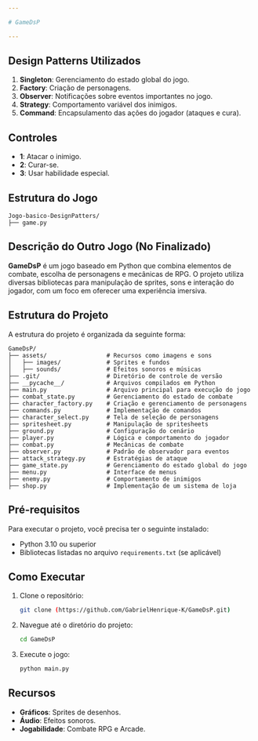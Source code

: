 ```yaml
---

# GameDsP

---
```


## Design Patterns Utilizados

1. **Singleton**: Gerenciamento do estado global do jogo.
2. **Factory**: Criação de personagens.
3. **Observer**: Notificações sobre eventos importantes no jogo.
4. **Strategy**: Comportamento variável dos inimigos.
5. **Command**: Encapsulamento das ações do jogador (ataques e cura).

## Controles

- **1**: Atacar o inimigo.
- **2**: Curar-se.
- **3**: Usar habilidade especial.

## Estrutura do Jogo

```
Jogo-basico-DesignPatters/
├── game.py         
```


## Descrição do Outro Jogo (No Finalizado)

**GameDsP** é um jogo baseado em Python que combina elementos de combate, escolha de personagens e mecânicas de RPG. O projeto utiliza diversas bibliotecas para manipulação de sprites, sons e interação do jogador, com um foco em oferecer uma experiência imersiva.

## Estrutura do Projeto

A estrutura do projeto é organizada da seguinte forma:

```
GameDsP/
├── assets/                 # Recursos como imagens e sons
│   ├── images/             # Sprites e fundos
│   ├── sounds/             # Efeitos sonoros e músicas
├── .git/                   # Diretório de controle de versão
├── __pycache__/            # Arquivos compilados em Python
├── main.py                 # Arquivo principal para execução do jogo
├── combat_state.py         # Gerenciamento do estado de combate
├── character_factory.py    # Criação e gerenciamento de personagens
├── commands.py             # Implementação de comandos
├── character_select.py     # Tela de seleção de personagens
├── spritesheet.py          # Manipulação de spritesheets
├── ground.py               # Configuração do cenário
├── player.py               # Lógica e comportamento do jogador
├── combat.py               # Mecânicas de combate
├── observer.py             # Padrão de observador para eventos
├── attack_strategy.py      # Estratégias de ataque
├── game_state.py           # Gerenciamento do estado global do jogo
├── menu.py                 # Interface de menus
├── enemy.py                # Comportamento de inimigos
├── shop.py                 # Implementação de um sistema de loja
```

## Pré-requisitos

Para executar o projeto, você precisa ter o seguinte instalado:

- Python 3.10 ou superior
- Bibliotecas listadas no arquivo `requirements.txt` (se aplicável)

## Como Executar

1. Clone o repositório:
   ```bash
   git clone (https://github.com/GabrielHenrique-K/GameDsP.git)
   ```
2. Navegue até o diretório do projeto:
   ```bash
   cd GameDsP
   ```
3. Execute o jogo:
   ```bash
   python main.py
   ```

## Recursos

- **Gráficos**: Sprites de desenhos.
- **Áudio**: Efeitos sonoros.
- **Jogabilidade**: Combate RPG e Arcade.
